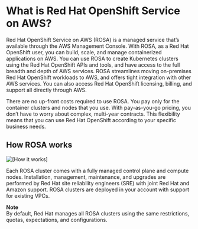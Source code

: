 # What is Red Hat OpenShift Service on AWS?<a name="what-is-rosa"></a>

 Red Hat OpenShift Service on AWS \(ROSA\) is a managed service that’s available through the AWS Management Console\. With ROSA, as a Red Hat OpenShift user, you can build, scale, and manage containerized applications on AWS\. You can use ROSA to create Kubernetes clusters using the Red Hat OpenShift APIs and tools, and have access to the full breadth and depth of AWS services\. ROSA streamlines moving on\-premises Red Hat OpenShift workloads to AWS, and offers tight integration with other AWS services\. You can also access Red Hat OpenShift licensing, billing, and support all directly through AWS\.

There are no up\-front costs required to use ROSA\. You pay only for the container clusters and nodes that you use\. With pay\-as\-you\-go pricing, you don’t have to worry about complex, multi\-year contracts\. This flexibility means that you can use Red Hat OpenShift according to your specific business needs\.

## How ROSA works<a name="a"></a>

![\[How it works\]](http://docs.aws.amazon.com/ROSA/latest/userguide/images/rosa-how-it-works.png)

Each ROSA cluster comes with a fully managed control plane and compute nodes\. Installation, management, maintenance, and upgrades are performed by Red Hat site reliability engineers \(SRE\) with joint Red Hat and Amazon support\. ROSA clusters are deployed in your account with support for existing VPCs\.

**Note**  
By default, Red Hat manages all ROSA clusters using the same restrictions, quotas, expectations, and configurations\.
